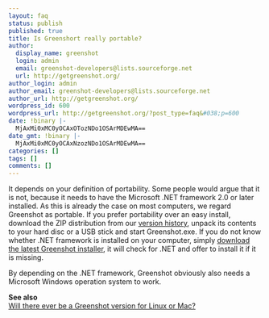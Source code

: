 ```yaml
---
layout: faq
status: publish
published: true
title: Is Greenshort really portable?
author:
  display_name: greenshot
  login: admin
  email: greenshot-developers@lists.sourceforge.net
  url: http://getgreenshot.org/
author_login: admin
author_email: greenshot-developers@lists.sourceforge.net
author_url: http://getgreenshot.org/
wordpress_id: 600
wordpress_url: http://getgreenshot.org/?post_type=faq&#038;p=600
date: !binary |-
  MjAxMi0xMC0yOCAxOTozNDo1OSArMDEwMA==
date_gmt: !binary |-
  MjAxMi0xMC0yOCAxNzozNDo1OSArMDEwMA==
categories: []
tags: []
comments: []
---
```

<p>It depends on your definition of portability. Some people would argue that it is not, because it needs to have the Microsoft .NET framework 2.0 or later installed. As this is already the case on most computers, we regard Greenshot as portable. If you prefer portability over an easy install, download the ZIP distribution from our <a href="/version-history/">version history</a>, unpack its contents to your hard disc or a USB stick and start Greenshot.exe. If you do not know whether .NET framework is installed on your computer, simply <a href="/downloads/">download the latest Greenshot installer</a>, it will check for .NET and offer to install it if it is missing.</p>
<p>By depending on the .NET framework, Greenshot obviously also needs a Microsoft Windows operation system to work.</p>
<p><strong>See also</strong><br />
<a href="/faq/will-there-ever-be-a-greenshot-version-for-linux-or-mac/" title="Will there ever be a Greenshot version for Linux or Mac?">Will there ever be a Greenshot version for Linux or Mac?</a></p>

